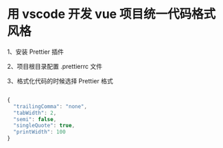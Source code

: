 # 用 vscode 开发 vue 项目统一代码格式风格

1、安装 Prettier 插件

2、项目根目录配置 .prettierrc 文件

3、格式化代码的时候选择 Prettier 格式

```js

{
  "trailingComma": "none",
  "tabWidth": 2,
  "semi": false,
  "singleQuote": true,
  "printWidth": 100
}

```
